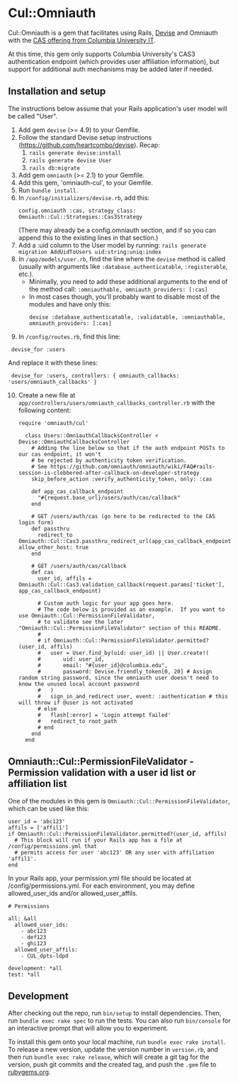 # Cul::Omniauth

Cul::Omniauth is a gem that facilitates using Rails, [Devise](https://github.com/plataformatec/devise "Devise") and Omniauth with the [CAS offering from Columbia University IT](https://cuit.columbia.edu/cas-authentication "CUIT CAS Documentation").

At this time, this gem only supports Columbia University's CAS3 authentication endpoint (which provides user affiliation information), but support for additional auth mechanisms may be added later if needed.

## Installation and setup

The instructions below assume that your Rails application's user model will be called "User".

1. Add gem `devise` (>= 4.9) to your Gemfile.
2. Follow the standard Devise setup instructions (https://github.com/heartcombo/devise).  Recap:
   1. `rails generate devise:install`
   2. `rails generate devise User`
   3. `rails db:migrate`
3. Add gem `omniauth` (>= 2.1) to your Gemfile.
4. Add this gem, 'omniauth-cul', to your Gemfile.
5. Run `bundle install`.
6. In `/config/initializers/devise.rb`, add this:
   ```
   config.omniauth :cas, strategy_class: Omniauth::Cul::Strategies::Cas3Strategy
   ```
   (There may already be a config.omniauth section, and if so you can append this to the existing lines in that section.)
7. Add a :uid column to the User model by running: `rails generate migration AddUidToUsers uid:string:uniq:index`
8. In `/app/models/user.rb`, find the line where the `devise` method is called (usually with arguments like `:database_authenticatable`, `:registerable`, etc.).
   - Minimally, you need to add these additional arguments to the end of the method call: `:omniauthable, omniauth_providers: [:cas]`
   - In most cases though, you'll probably want to disable most of the modules and have only this:
      ```
      devise :database_authenticatable, :validatable, :omniauthable, omniauth_providers: [:cas]
      ```
9.  In `/config/routes.rb`, find this line:
   ```
    devise_for :users
   ```
   And replace it with these lines:
   ```
    devise_for :users, controllers: { omniauth_callbacks: 'users/omniauth_callbacks' }
   ```
10. Create a new file at `app/controllers/users/omniauth_callbacks_controller.rb` with the following content:
    ```
    require 'omniauth/cul'

      class Users::OmniauthCallbacksController < Devise::OmniauthCallbacksController
        # Adding the line below so that if the auth endpoint POSTs to our cas endpoint, it won't
        # be rejected by authenticity token verification.
        # See https://github.com/omniauth/omniauth/wiki/FAQ#rails-session-is-clobbered-after-callback-on-developer-strategy
        skip_before_action :verify_authenticity_token, only: :cas

        def app_cas_callback_endpoint
          "#{request.base_url}/users/auth/cas/callback"
        end

        # GET /users/auth/cas (go here to be redirected to the CAS login form)
        def passthru
          redirect_to Omniauth::Cul::Cas3.passthru_redirect_url(app_cas_callback_endpoint), allow_other_host: true
        end

        # GET /users/auth/cas/callback
        def cas
          user_id, affils = Omniauth::Cul::Cas3.validation_callback(request.params['ticket'], app_cas_callback_endpoint)

          # Custom auth logic for your app goes here.
          # The code below is provided as an example.  If you want to use Omniauth::Cul::PermissionFileValidator,
          # to validate see the later "Omniauth::Cul::PermissionFileValidator" section of this README.
          #
          # if Omniauth::Cul::PermissionFileValidator.permitted?(user_id, affils)
          #   user = User.find_by(uid: user_id) || User.create!(
          #       uid: user_id,
          #       email: "#{user_id}@columbia.edu",
          #       password: Devise.friendly_token[0, 20] # Assign random string password, since the omniauth user doesn't need to know the unused local account password
          #   )
          #   sign_in_and_redirect user, event: :authentication # this will throw if @user is not activated
          # else
          #   flash[:error] = 'Login attempt failed'
          #   redirect_to root_path
          # end
        end
      end
    ```

## Omniauth::Cul::PermissionFileValidator - Permission validation with a user id list or affiliation list

One of the modules in this gem is `Omniauth::Cul::PermissionFileValidator`, which can be used like this:

```
user_id = 'abc123'
affils = ['affil1']
if Omniauth::Cul::PermissionFileValidator.permitted?(user_id, affils)
  # This block will run if your Rails app has a file at /config/permissions.yml that
  # permits access for user 'abc123' OR any user with affiliation 'affil1'.
end
```

In your Rails app, your permission.yml file should be located at /config/permissions.yml.  For each environment, you may define allowed_user_ids and/or allowed_user_affils.

```
# Permissions

all: &all
  allowed_user_ids:
    - abc123
    - def123
    - ghi123
  allowed_user_affils:
    - CUL_dpts-ldpd

development: *all
test: *all
```

## Development

After checking out the repo, run `bin/setup` to install dependencies. Then, run `bundle exec rake spec` to run the tests. You can also run `bin/console` for an interactive prompt that will allow you to experiment.

To install this gem onto your local machine, run `bundle exec rake install`. To release a new version, update the version number in `version.rb`, and then run `bundle exec rake release`, which will create a git tag for the version, push git commits and the created tag, and push the `.gem` file to [rubygems.org](https://rubygems.org).
